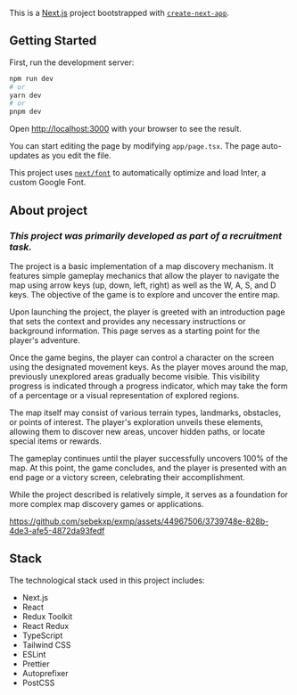 This is a [Next.js](https://nextjs.org/) project bootstrapped with [`create-next-app`](https://github.com/vercel/next.js/tree/canary/packages/create-next-app).

## Getting Started

First, run the development server:

```bash
npm run dev
# or
yarn dev
# or
pnpm dev
```

Open [http://localhost:3000](http://localhost:3000) with your browser to see the result.

You can start editing the page by modifying `app/page.tsx`. The page auto-updates as you edit the file.

This project uses [`next/font`](https://nextjs.org/docs/basic-features/font-optimization) to automatically optimize and load Inter, a custom Google Font.

## About project

### ***This project was primarily developed as part of a recruitment task.***

The project is a basic implementation of a map discovery mechanism. It features simple gameplay mechanics that allow the player to navigate the map using arrow keys (up, down, left, right) as well as the W, A, S, and D keys. The objective of the game is to explore and uncover the entire map.

Upon launching the project, the player is greeted with an introduction page that sets the context and provides any necessary instructions or background information. This page serves as a starting point for the player's adventure.

Once the game begins, the player can control a character on the screen using the designated movement keys. As the player moves around the map, previously unexplored areas gradually become visible. This visibility progress is indicated through a progress indicator, which may take the form of a percentage or a visual representation of explored regions.

The map itself may consist of various terrain types, landmarks, obstacles, or points of interest. The player's exploration unveils these elements, allowing them to discover new areas, uncover hidden paths, or locate special items or rewards.

The gameplay continues until the player successfully uncovers 100% of the map. At this point, the game concludes, and the player is presented with an end page or a victory screen, celebrating their accomplishment.

While the project described is relatively simple, it serves as a foundation for more complex map discovery games or applications.

https://github.com/sebekxp/exmp/assets/44967506/3739748e-828b-4de3-afe5-4872da93fedf

## Stack

The technological stack used in this project includes:

- Next.js
- React
- Redux Toolkit
- React Redux
- TypeScript
- Tailwind CSS
- ESLint
- Prettier
- Autoprefixer
- PostCSS